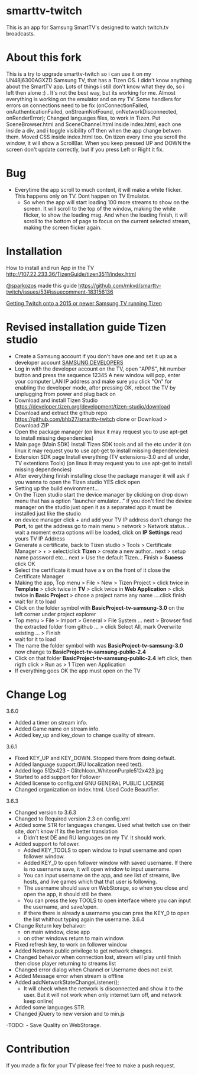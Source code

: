 smarttv-twitch
==============

This is an app for Samsung SmartTV's designed to watch twitch.tv broadcasts.

About this fork
===============

This is a try to upgrade smarttv-twitch so i can use it on my UN48j6300AGXZD Samsung TV, that has a Tizen OS.
I didn't know anything about the SmartTV app. Lots of things i still don't know what they do, so i left then alone :) .
It's not the best way, but its working for me. Almost everything is working on the emulator and on my TV.
Some handlers for errors on connections need to be fix (onConnectionFailed, onAuthenticationFailed, onStreamNotFound, onNetworkDisconnected, onRenderError);
Changed languages files, to work in Tizen.
Put SceneBrowser.html and SceneChannel.html inside index.html, each one inside a div, and i toggle visibility off then when the app change betwen them.
Moved CSS inside index.html too.
On tizen every time you scroll the window, it will show a ScrollBar.
When you keep pressed UP and DOWN the screen don't update correctly, but if you press Left or Right it fix.  

Bug
==============
- Everytime the app scroll to much content, it will make a white flicker. This happens only on TV. Dont happen on TV Emulator.
	- So when the app will start loading 100 more streams to show on the screen. It will scroll to the top of the window, making the white flicker, to show the loading msg. And when the loading finish, it will scroll to the bottom of page to focus on the current selected stream, making the screen flicker again.  	

Installation
==============

How to install and run App in the TV
http://107.22.233.36/TizenGuide/tizen3511/index.html

[@sparkozos](https://github.com/sparkozos) made this guide
https://github.com/mkvd/smarttv-twitch/issues/53#issuecomment-183156136

[Getting Twitch onto a 2015 or newer Samsung TV running Tizen](https://www.reddit.com/r/Twitch/comments/46unro/getting_twitch_onto_a_2015_or_newer_samsung_tv/)

Revised installation guide Tizen studio
==============

* Create a Samsung account if you don't have one and set it up as a developer account [SAMSUNG DEVELOPERS](http://developer.samsung.com/home.do)
* Log in with the developer account on the TV, open "APPS", hit number button and press the sequence 12345 A new window will pop, enter your computer LAN IP address and make sure you click "On" for enabling the developer mode, after pressing OK, reboot the TV by unplugging from power and plug back on
* Download and install Tizen Studio https://developer.tizen.org/development/tizen-studio/download
* Download and extract the github repo https://github.com/bhb27/smarttv-twitch clone or Download >  Download ZIP
* Open the package manager (on linux it may request you to use apt-get to install missing dependencies)
* Main page (Main SDK) Install Tizen SDK tools and all the etc under it (on linux it may request you to use apt-get to install missing dependencies)
* Extension SDK page Install everything (TV extensions-3.0 and all under, TV extentions Tools) (on linux it may request you to use apt-get to install missing dependencies)
* After everything finish installing close the package manager it will ask if you wanna to open the Tizen studio YES click open
* Setting up the build environment...
* On the Tizen studio start the device manager by clicking on drop down menu that has a option "launcher emulator..." if you don't find the device manager on the studio just open it as a separated app it must be installed just like the studio
* on device manager click + and add your TV IP address don't change the **Port**, to get the address go to main menu > network > Network status... wait a moment extra options will be loaded, click on **IP Settings** read yours TV IP Address
* Generate a certificate, back to Tizen studio > Tools > Certificate Manager > + > select/click **Tizen** > create a new author.. next > setup name password etc... next > Use the default Tizen... Finish > **Sucess** click OK
* Select the certificate it must have a **v** on the front of it close the Certificate Manager
* Making the app, Top menu > File > New > Tizen Project > click twice in **Template** > click twice in **TV** > click twice in **Web Application** > click twice in **Basic Project** > chose a project name any name ....click finish
* wait for it to load
* Click on the folder symbol with **BasicProject-tv-samsung-3.0** on the left corner under project explorer
* Top menu > File > Import > General > File System ... next > Browser find the extracted folder from github ... > click Select All, mark Overwrite existing ... > Finish
* wait for it to load
* The name  the folder symbol with was **BasicProject-tv-samsung-3.0** now change to **BasicProject-tv-samsung-public-2.4**
* Click on that folder **BasicProject-tv-samsung-public-2.4** left click, then rigth click > Run as > 1 Tizen wen Application
* If everything goes OK the app must open on the TV

Change Log
==============
3.6.0
- Added a timer on stream info.
- Added Game name on stream info.
- Added key_up and key_down to change quality of stream.

3.6.1
- Fixed KEY_UP and KEY_DOWN. Stopped them from doing default.
- Added language support.(RU localization need test).
- Added logo 512x423 - GlitchIcon_WhiteonPurple512x423.jpg
- Started to add support for Follower
- Added license to config.xml <license xml:lang="en-gb" href="http://www.gnu.org/licenses/gpl.html">GNU GENERAL PUBLIC LICENSE</license>
- Changed organization on index.html. Used Code Beautifier.

3.6.3
- Changed version to 3.6.3
- Changed to Required version 2.3 on config.xml
- Added some STR for languages changes. Used what twitch use on their site, don't know if its the better translation
	- Didn't test DE and RU languages on my TV. It should work.
- Added support to follower.
	- Added KEY_TOOLS to open window to input username and open follower window.
	- Added KEY_0 to open follower window with saved username. If there is no username save, it will open window to input username. 
	- You can input username on the app, and see list of streams, live hosts, and live games which that that user is following.
	- The username should save on WebStorage, so when you close and open the app, it should still be there.
	- You can press the key TOOLS to open interface where you can input the username, and save/open.
	- if there there is already a username you can pres the KEY_0 to open the list whithout typing again the username.
3.6.4
- Change Return key behaivor:
	- on main window, close app
	- on other windows return to main window. 	
- Fixed refresh key, to work on follower window
- Added Network.public privilege to get network changes.
- Changed behaivor when connection lost, stream will play until finish then close player returning to streams list  
- Changed error dialog when Channel or Username does not exist.	
- Added Message error when stream is offline
- Added addNetworkStateChangeListener();
	- It will check when the network is disconnected and show it to the user. But it will not work when only internet turn off, and network keep online)
- Added some languages STR.
- Changed jQuery to new version and to min.js

-TODO:
	- Save Quality on WebStorage.

Contribution
==============
If you made a fix for your TV please feel free to make a push request.
